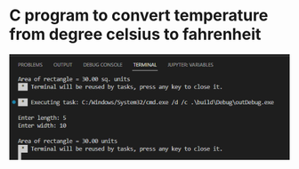 # C program to convert temperature from degree celsius to fahrenheit
[![image](https://github.com/Mina-Karam/ITI-ES-4-Months/blob/Master/00-C-Programming/01-Codeforwin/00-Basic-C-programs/06-C-program-to-find-perimeter-of-a-rectangle/Execution.png)](https://www.linkedin.com/in/mina-karam/)
